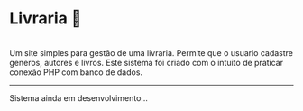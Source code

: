 <h1>Livraria 📖</h1>
<br>
Um site simples para gestão de uma livraria. Permite  que o usuario cadastre generos, autores e livros.
Este sistema foi criado com o intuito de praticar conexão PHP com banco de dados.

--- 

Sistema ainda em desenvolvimento...
